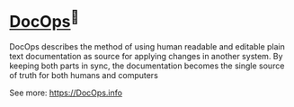 # [DocOps](https://docops.info)<sup>🔗</sup>

DocOps describes the method of using human readable and editable plain text documentation as source for applying changes in another system. By keeping both parts in sync, the documentation becomes the single source of truth for both humans and computers


See more: https://DocOps.info
